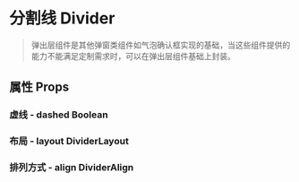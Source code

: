 <!--
 * @Author: Quarter
 * @Date: 2022-01-11 05:45:48
 * @LastEditTime: 2022-02-15 12:30:36
 * @LastEditors: Quarter
 * @Description: 分割线说明文档
 * @FilePath: /t-ui-kit/documents/docs/Divider/README.md
-->
<script setup>
import { /* defineComponent */ ComponentDemo } from "documents/components";
</script>

# 分割线 Divider

> 弹出层组件是其他弹窗类组件如气泡确认框实现的基础，当这些组件提供的能力不能满足定制需求时，可以在弹出层组件基础上封装。

## 属性 Props

### 虚线 - dashed <t-tag theme="primary" variant="light">Boolean</t-tag>

<component-demo url="/documents/docs/Divider/DashedDemo.vue"></component-demo>

### 布局 - layout <t-tag theme="primary" variant="light">DividerLayout</t-tag>

<component-demo url="/documents/docs/Divider/LayoutDemo.vue"></component-demo>

### 排列方式 - align <t-tag theme="primary" variant="light">DividerAlign</t-tag>

<component-demo url="/documents/docs/Divider/AlignDemo.vue"></component-demo>